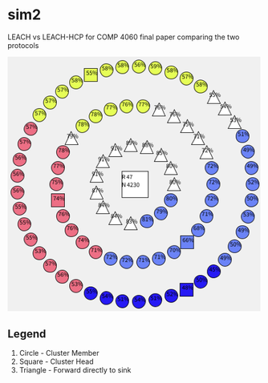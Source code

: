 # sim2

LEACH vs LEACH-HCP for COMP 4060 final paper comparing the two protocols

![sim](https://github.com/NikoChristie/leach-sim/blob/main/image.png?raw=true)

## Legend
1. Circle - Cluster Member
2. Square - Cluster Head
3. Triangle - Forward directly to sink

